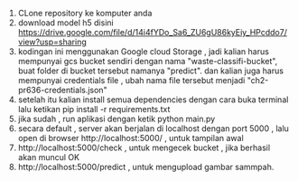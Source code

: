 1. CLone repository ke komputer anda
2. download model h5 disini https://drive.google.com/file/d/14i4fYDo_Sa6_ZU6gU86kyEiy_HPcddo7/view?usp=sharing
3. kodingan ini menggunakan Google cloud Storage , jadi kalian harus mempunyai gcs bucket sendiri dengan nama "waste-classifi-bucket", buat folder di bucket tersebut namanya "predict". dan kalian juga harus mempunyai credentials file , ubah nama file tersebut menjadi "ch2-pr636-credentials.json"
4. setelah itu kalian install semua dependencies dengan cara buka terminal lalu ketikan pip install -r requirements.txt
5. jika sudah , run aplikasi dengan ketik python main.py
6. secara default , server akan berjalan di localhost dengan port 5000 , lalu open di browser http://localhost:5000/ , untuk tampilan awal
7. http://localhost:5000/check , untuk mengecek bucket , jika berhasil akan muncul OK
8. http://localhost:5000/predict , untuk mengupload gambar sammpah.
